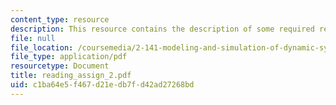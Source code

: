 ```yaml
---
content_type: resource
description: This resource contains the description of some required readings.
file: null
file_location: /coursemedia/2-141-modeling-and-simulation-of-dynamic-systems-fall-2006/c1ba64e5f467d21edb7fd42ad27268bd_reading_assign_2.pdf
file_type: application/pdf
resourcetype: Document
title: reading_assign_2.pdf
uid: c1ba64e5-f467-d21e-db7f-d42ad27268bd
---
```

